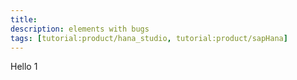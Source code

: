 ```yaml
---
title:
description: elements with bugs
tags: [tutorial:product/hana_studio, tutorial:product/sapHana]
---
```


Hello
1
